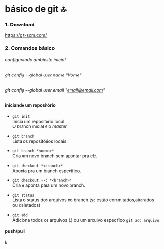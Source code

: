 # básico de git :top:

### 1. Download
https://git-scm.com/

### 2. Comandos básico

###### configurando ambiente inicial
  ###### git config --global user.name "Nome"  
  ###### git config --global user.email "email@email.com"  


#### iniciando um repositório

* `git init`  
  Inicia um repositório local.  
  O branch inicial é o *master*
  
* `git branch`  
  Lista os repositórios locais.
 
* `git branch *<nome>*`  
  Cria um novo branch sem apontar pra ele.
  
* `git checkout *<branch>*`  
  Aponta pra um branch específico.
  
* `git checkout --b *<branch>*`  
  Cria e aponta para um novo branch.
  
* `git status`  
  Lista o status dos arquivos no branch (se estão commitados,alterados ou deletados) 
  
* `git add`  
  Adiciona todos os arquivos (.) ou um arquivo específico `git add arquivo`
 
#### push/pull
k
